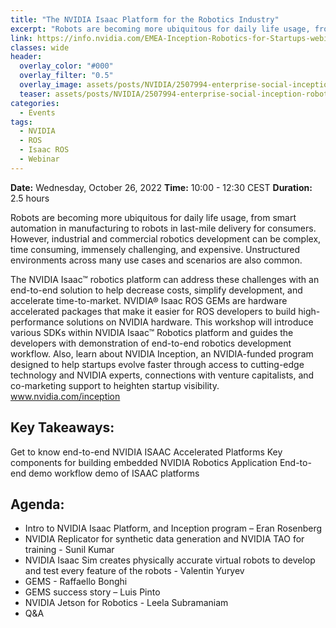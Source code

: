 ```yaml
---
title: "The NVIDIA Isaac Platform for the Robotics Industry"
excerpt: "Robots are becoming more ubiquitous for daily life usage, from smart automation in manufacturing to robots in last-mile delivery for consumers."
link: https://info.nvidia.com/EMEA-Inception-Robotics-for-Startups-webinar.html
classes: wide
header:
  overlay_color: "#000"
  overlay_filter: "0.5"
  overlay_image: assets/posts/NVIDIA/2507994-enterprise-social-inception-robotics-webinar-fb-ig-2048x2048-opt-2.jpg
  teaser: assets/posts/NVIDIA/2507994-enterprise-social-inception-robotics-webinar-fb-ig-2048x2048-opt-2.jpg
categories:
  - Events
tags:
  - NVIDIA
  - ROS
  - Isaac ROS
  - Webinar
---
```


**Date:** Wednesday, October 26, 2022
**Time:** 10:00 - 12:30 CEST
**Duration:** 2.5 hours

Robots are becoming more ubiquitous for daily life usage, from smart automation in manufacturing to robots in last-mile delivery for consumers. However, industrial and commercial robotics development can be complex, time consuming, immensely challenging, and expensive. Unstructured environments across many use cases and scenarios are also common.

The NVIDIA Isaac™ robotics platform can address these challenges with an end-to-end solution to help decrease costs, simplify development, and accelerate time-to-market. NVIDIA® Isaac ROS GEMs are hardware accelerated packages that make it easier for ROS developers to build high-performance solutions on NVIDIA hardware. This workshop will introduce various SDKs within NVIDIA Isaac™ Robotics platform and guides the developers with demonstration of end-to-end robotics development workflow. Also, learn about NVIDIA Inception, an NVIDIA-funded program designed to help startups evolve faster through access to cutting-edge technology and NVIDIA experts, connections with venture capitalists, and co-marketing support to heighten startup visibility. www.nvidia.com/inception

## Key Takeaways:

Get to know end-to-end NVIDIA ISAAC Accelerated Platforms
Key components for building embedded NVIDIA Robotics Application
End-to-end demo workflow demo of ISAAC platforms

## Agenda:

* Intro to NVIDIA Isaac Platform, and Inception program – Eran Rosenberg
* NVIDIA Replicator for synthetic data generation and NVIDIA TAO for training - Sunil Kumar
* NVIDIA Isaac Sim creates physically accurate virtual robots to develop and test every feature of the robots - Valentin Yuryev
* GEMS - Raffaello Bonghi
* GEMS success story – Luis Pinto
* NVIDIA Jetson for Robotics - Leela Subramaniam
* Q&A